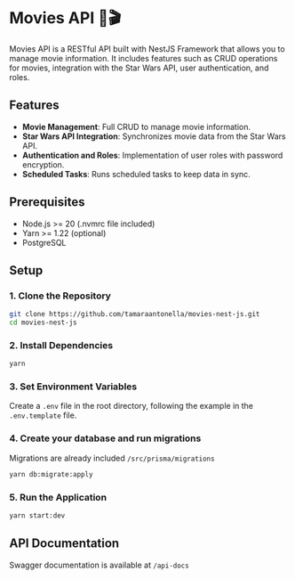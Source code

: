 # Movies API 🎥🎬​

Movies API is a RESTful API built with NestJS Framework that allows you to manage movie information. It includes features such as CRUD operations for movies, integration with the Star Wars API, user authentication, and roles.

## Features 

- **Movie Management**: Full CRUD to manage movie information.
- **Star Wars API Integration**: Synchronizes movie data from the Star Wars API.
- **Authentication and Roles**: Implementation of user roles with password encryption.
- **Scheduled Tasks**: Runs scheduled tasks to keep data in sync.

## Prerequisites

- Node.js >= 20 (.nvmrc file included)
- Yarn >= 1.22 (optional)
- PostgreSQL 

## Setup

### 1. Clone the Repository

```bash
git clone https://github.com/tamaraantonella/movies-nest-js.git
cd movies-nest-js
```

### 2. Install Dependencies

```bash
yarn 
```

### 3. Set Environment Variables
Create a `.env` file in the root directory, following the example in the `.env.template` file.

### 4. Create your database and run migrations
Migrations are already included  `/src/prisma/migrations`

```bash
yarn db:migrate:apply
```

### 5. Run the Application

```bash
yarn start:dev
```

## API Documentation
Swagger documentation is available at `/api-docs`

